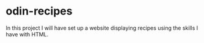 # odin-recipes
In this project I will have set up a website displaying recipes using the skills I have with HTML.

